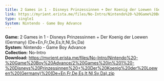 ```yaml
---
title: 2 Games in 1 - Disneys Prinzessinnen + Der Koenig der Loewen (Germany) (De+En,Fr,De,Es,It,Nl,Sv,Da)
link: https://myrient.erista.me/files/No-Intro/Nintendo%20-%20Game%20Boy%20Advance/2%20Games%20in%201%20-%20Disneys%20Prinzessinnen%20+%20Der%20Koenig%20der%20Loewen%20(Germany)%20(De+En,Fr,De,Es,It,Nl,Sv,Da).zip
type: single1
System: Nintendo - Game Boy Advance
---
```

<b>Game:</b> 2 Games in 1 - Disneys Prinzessinnen + Der Koenig der Loewen (Germany) (De+En,Fr,De,Es,It,Nl,Sv,Da)<br>
<b>System:</b> Nintendo - Game Boy Advance<br>
<b>Collection:</b> No-Intro<br>
<b>Download:</b> https://myrient.erista.me/files/No-Intro/Nintendo%20-%20Game%20Boy%20Advance/2%20Games%20in%201%20-%20Disneys%20Prinzessinnen%20+%20Der%20Koenig%20der%20Loewen%20(Germany)%20(De+En,Fr,De,Es,It,Nl,Sv,Da).zip
